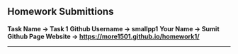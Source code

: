 ## Homework Submittions

**Task Name -> Task 1** 
**Github Username -> smallpp1**
**Your Name -> Sumit**
**Github Page Website -> https://more1501.github.io/homework1/**

---


